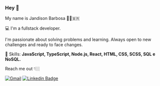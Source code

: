 ### Hey 👋

My name is Jandison Barbosa 👦🏼‍🇧🇷

💻 I'm a fullstack developer.

I'm passionate about solving problems and learning. Always open to new challenges and ready to face changes.

🚀 Skills: **JavaScript, TypeScript, Node.js, React, HTML, CSS, SCSS, SQL e NoSQL.**

Reach me out 👇🏼

[![Gmail](https://img.shields.io/badge/-jandsonbarbosa.dev@gmail.com-e34c41?style=flat-square&labelColor=e34c41&logo=gmail&logoColor=white&link=jandsonbarbosa.dev@gmail.com)](mailto:jandsonbarbosa.dev@gmail.com) [![Linkedin Badge](https://img.shields.io/badge/-Jandison%20Barbosa-blue?style=flat-square&logo=Linkedin&logoColor=white&link=https://www.linkedin.com/in/jandisonbarbosa)](https://www.linkedin.com/in/jandisonbarbosa)


